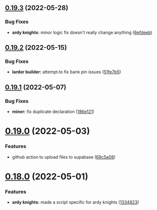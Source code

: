 ## [0.19.3](https://github.com/Torwent/wasp-free/compare/v0.19.2...v0.19.3) (2022-05-28)


### Bug Fixes

* **ardy knights:** minor logic fix doesn't really change anything ([6efdeeb](https://github.com/Torwent/wasp-free/commit/6efdeeb17524decb126919a1109e1dd1c95b8986))



## [0.19.2](https://github.com/Torwent/wasp-free/compare/v0.19.1...v0.19.2) (2022-05-15)


### Bug Fixes

* **larder builder:** attempt.to fix bank pin issues ([51fe7b5](https://github.com/Torwent/wasp-free/commit/51fe7b502a466d4cdabff8a6af72c7c4a9efd218))



## [0.19.1](https://github.com/Torwent/wasp-free/compare/v0.19.0...v0.19.1) (2022-05-07)


### Bug Fixes

* **miner:** fix duplicate declaration ([186e121](https://github.com/Torwent/wasp-free/commit/186e121b2a745ec04ecb5a6469b4750aa1d4faed))



# [0.19.0](https://github.com/Torwent/wasp-free/compare/v0.18.0...v0.19.0) (2022-05-03)


### Features

* github action to upload files to supabase ([69c5a08](https://github.com/Torwent/wasp-free/commit/69c5a081f31f8e489a2f68aa606ad41126d49df2))



# [0.18.0](https://github.com/Torwent/wasp-free/compare/v0.17.1...v0.18.0) (2022-05-01)


### Features

* **ardy knights:** made a script specific for ardy knights ([1334823](https://github.com/Torwent/wasp-free/commit/1334823409d47076281c55e64d6100f6f01591d4))



